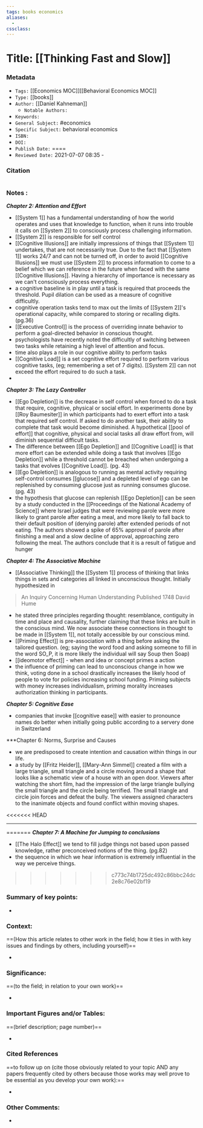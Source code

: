 ```yaml
---
tags: books economics 
aliases: 
  - 
cssclass: 
---
```


# Title: [[Thinking Fast and Slow]]

### Metadata

- `Tags:` [[Economics MOC]][[Behavioral Economics MOC]]
- `Type:` [[books]]
- `Author:` [[Daniel Kahneman]]
	- `Notable Authors:` 
- `Keywords:` 
- `General Subject:` #economics 
- `Specific Subject:` behavioral economics
- `ISBN:` 
- `DOI:` 
- `Publish Date:` ====
- `Reviewed Date:` 2021-07-07 08:35 - 

### Citation

```latex

```

### Notes :

***Chapter 2: Attention and Effort***
- [[System 1]] has a fundamental understanding of how the world operates and uses that knowledge to function, when it runs into trouble it calls on [[System 2]] to consciously process challenging information.
- [[System 2]] is responsible for self control
- [[Cognitive Illusions]] are initially impressions of things that [[System 1]] undertakes, that are not necessarily true. Due to the fact that [[System 1]] works 24/7 and can not be turned off, in order to avoid [[Cognitive Illusions]] we must use [[System 2]] to process information to come to a belief which we can reference in the future when faced with the same [[Cognitive Illusions]]. Having a hierarchy of importance is necessary as we can't consciously process everything.
- a cognitive baseline is in play until a task is required that proceeds the threshold. Pupil dilation can be used as a measure of cognitive difficultly. 
- cognitive operation tasks tend to max out the limits of [[System 2]]'s operational capacity, while compared to storing or recalling digits. (pg.36)
- [[Executive Control]] is the process of overriding innate behavior to perform a goal-directed behavior in conscious thought.
- psychologists have recently noted the difficultly of switching between two tasks while retaining a high level of attention and focus.
- time also plays a role in our cognitive ability to perform tasks
- [[Cognitive Load]] is a set cognitive effort required to perform various cognitive tasks, (eg; remembering a set of 7 digits). [[System 2]] can not exceed the effort required to do such a task.
-

***Chapter 3: The Lazy Controller***
- [[Ego Depletion]] is the decrease in self control when forced to do a task that require, cognitive, physical or social effort. In experiments done by [[Roy Baumesiter]] in which participants had to exert effort into a task that required self control. If asked to do another task, their ability to complete that task would become diminished. A hypothetical [[pool of effort]] that cognitive, physical and social tasks all draw effort from, will diminish sequential  difficult tasks.
- The difference between [[Ego Depletion]] and [[Cognitive Load]] is that more effort can be extended while doing a task that involves [[Ego Depletion]] while a threshold cannot be breached when undergoing a tasks that evolves [[Cognitive Load]]. (pg. 43)
- [[Ego Depletion]] is analogous to running as mental activity requiring self-control consumes [[glucose]] and a depleted level of ego can be replenished by consuming glucose just as running consumes glucose. (pg. 43)
- the hypothesis that glucose can replenish [[Ego Depletion]] can be seen by a study conducted in the [[Proceedings of the National Academy of Science]] where Israel judges that were reviewing parole were more likely to grant parole after eating a meal, and more likely to fall back to their default position of (denying parole) after extended periods of not eating. The authors showed a spike of 65% approval of parole after finishing a meal and a slow decline of approval, approaching zero following the meal. The authors conclude that it is a result of fatigue and hunger

***Chapter 4: The Associative Machine***
- [[Associative Thinking]] the [[System 1]] process of thinking that links things in sets and categories all linked in unconscious thought. Initially hypothesized in 
> An Inquiry Concerning Human Understanding 
> Published 1748
> David Hume

- he stated three principles regarding thought: resemblance, contiguity in time and place and causality, further claiming that these links are built in the conscious mind. We now associate these connections in thought to be made in [[System 1]], not totally accessible by our conscious mind.
- [[Priming Effect]] is pre-association with a thing before asking the tailored question. (eg; saying the word food and asking someone to fill in the word SO_P, it is more likely the individual will say Soup then Soap)
- [[ideomotor effect]] - when and idea or concept primes a action
- the influence of priming can lead to unconscious change in how we think, voting done in a school drastically increases the likely hood of people to vote for policies increasing school funding. Priming subjects with money increases individualism, priming morality increases authorization thinking in participants.

***Chapter 5: Cognitive Ease*** 
- companies that invoke [[cognitive ease]] with easier to pronounce names do better when initially going public according to a servery done in Switzerland

***Chapter 6: Norms, Surprise and Causes
- we are predisposed to create intention and causation within things in our life. 
- a study by [[Fritz Heider]], [[Mary-Ann Simmel]] created a film with a large triangle, small triangle and a circle moving around a shape that looks like a schematic view of a house with an open door. Viewers after watching the short film, had the impression of the large triangle bullying the small triangle and the circle being terrified. The small triangle and circle join forces and defeat the bully. The viewers assigned characters to the inanimate objects and found conflict within moving shapes.

<<<<<<< HEAD

***
=======
***Chapter 7: A Machine for Jumping to conclusions*** 
- [[The Halo Effect]] we tend to fill judge things not based upon passed knowledge, rather preconceived notions of the thing. (pg.82)
- the sequence in which we hear information is extremely influential in the way we perceive things.
>>>>>>> c773c74b1725dc492c86bbc24dc2e8c76e02bf19
### Summary of key points:

- 

### Context:

==(How this article relates to other work in the field; how it ties in with key issues and findings by others, including yourself)==

- 

### Significance:

==(to the field; in relation to your own work)==

- 

### Important Figures and/or Tables:

==(brief description; page number)==

- 

### Cited References 

==to follow up on (cite those obviously related to your topic AND any papers frequently cited by others because those works may well prove to be essential as you develop your own work):==

- 

### Other Comments:

- 